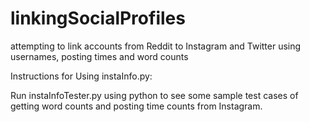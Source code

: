 # linkingSocialProfiles
attempting to link accounts from Reddit to Instagram and Twitter using usernames, posting times and word counts

Instructions for Using instaInfo.py:

Run instaInfoTester.py using python to see some sample test cases of getting word counts and posting time counts from Instagram.


